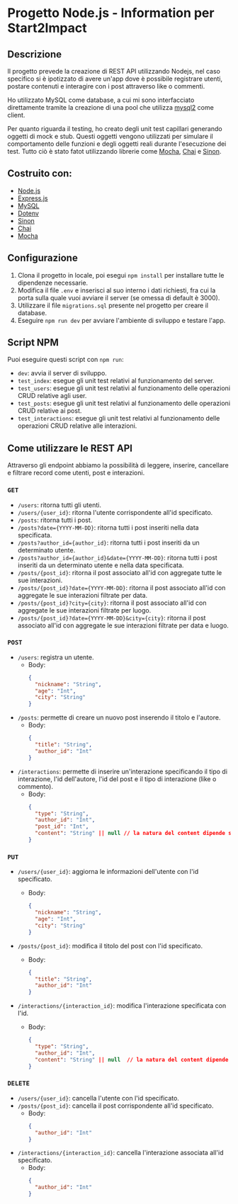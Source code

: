 # Progetto Node.js - Information per Start2Impact

## Descrizione

Il progetto prevede la creazione di REST API utilizzando Nodejs, nel caso specifico si è ipotizzato di avere un'app dove è possibile registrare utenti, postare contenuti e interagire con i post attraverso like o commenti.

Ho utilizzato MySQL come database, a cui mi sono interfacciato direttamente tramite la creazione di una pool che utilizza [mysql2](https://www.npmjs.com/package/mysql2) come client.

Per quanto riguarda il testing, ho creato degli unit test capillari generando oggetti di mock e stub. Questi oggetti vengono utilizzati per simulare il comportamento delle funzioni e degli oggetti reali durante l'esecuzione dei test. Tutto ciò è stato fatot utilizzando librerie come [Mocha](https://mochajs.org/), [Chai](https://www.chaijs.com/) e [Sinon](https://sinonjs.org/).

## Costruito con:

- [Node.js](https://nodejs.org/en/)
- [Express.js](https://expressjs.com/it/)
- [MySQL](https://www.mysql.com/it/)
- [Dotenv](https://www.npmjs.com/package/dotenv)
- [Sinon](https://sinonjs.org/)
- [Chai](https://www.chaijs.com/)
- [Mocha](https://mochajs.org/)

## Configurazione

1. Clona il progetto in locale, poi esegui `npm install` per installare tutte le dipendenze necessarie.
2. Modifica il file `.env` e inserisci al suo interno i dati richiesti, fra cui la porta sulla quale vuoi avviare il server (se omessa di default è 3000).
3. Utilizzare il file `migrations.sql` presente nel progetto per creare il database.
4. Eseguire `npm run dev` per avviare l'ambiente di sviluppo e testare l'app.

## Script NPM

Puoi eseguire questi script con `npm run`:

- `dev`: avvia il server di sviluppo.
- `test_index`: esegue gli unit test relativi al funzionamento del server.
- `test_users`: esegue gli unit test relativi al funzionamento delle operazioni CRUD relative agli user.
- `test_posts`: esegue gli unit test relativi al funzionamento delle operazioni CRUD relative ai post.
- `test_interactions`: esegue gli unit test relativi al funzionamento delle operazioni CRUD relative alle interazioni.

## Come utilizzare le REST API

Attraverso gli endpoint abbiamo la possibilità di leggere, inserire, cancellare e filtrare record come utenti, post e interazioni.

### `GET`

- `/users`: ritorna tutti gli utenti.
- `/users/{user_id}`: ritorna l'utente corrispondente all'id specificato.
- `/posts`: ritorna tutti i post.
- `/posts?date={YYYY-MM-DD}`: ritorna tutti i post inseriti nella data specificata.
- `/posts?author_id={author_id}`: ritorna tutti i post inseriti da un determinato utente.
- `/posts?author_id={author_id}&date={YYYY-MM-DD}`: ritorna tutti i post inseriti da un determinato utente e nella data specificata.
- `/posts/{post_id}`: ritorna il post associato all'id con aggregate tutte le sue interazioni.
- `/posts/{post_id}?date={YYYY-MM-DD}`: ritorna il post associato all'id con aggregate le sue interazioni filtrate per data.
- `/posts/{post_id}?city={city}`: ritorna il post associato all'id con aggregate le sue interazioni filtrate per luogo.
- `/posts/{post_id}?date={YYYY-MM-DD}&city={city}`: ritorna il post associato all'id con aggregate le sue interazioni filtrate per data e luogo.

### `POST`

- `/users`: registra un utente.
  - Body:
    ```json
    {
      "nickname": "String",
      "age": "Int",
      "city": "String"
    }
    ```
- `/posts`: permette di creare un nuovo post inserendo il titolo e l'autore.
  - Body:
    ```json
    {
      "title": "String",
      "author_id": "Int"
    }
    ```
- `/interactions`: permette di inserire un'interazione specificando il tipo di interazione, l'id dell'autore, l'id del post e il tipo di interazione (like o commento).
  - Body:
    ```json
    {
      "type": "String",
      "author_id": "Int",
      "post_id": "Int",
      "content": "String" || null // la natura del content dipende se l'interazione è un commento o un like
    }
    ```

### `PUT`

- `/users/{user_id}`: aggiorna le informazioni dell'utente con l'id specificato.

  - Body:
    ```json
    {
      "nickname": "String",
      "age": "Int",
      "city": "String"
    }
    ```

- `/posts/{post_id}`: modifica il titolo del post con l'id specificato.

  - Body:
    ```json
    {
      "title": "String",
      "author_id": "Int"
    }
    ```

- `/interactions/{interaction_id}`: modifica l'interazione specificata con l'id.
  - Body:
    ```json
    {
      "type": "String",
      "author_id": "Int",
      "content": "String" || null  // la natura del content dipende se l'interazione è un commento o un like
    }
    ```

### `DELETE`

- `/users/{user_id}`: cancella l'utente con l'id specificato.
- `/posts/{post_id}`: cancella il post corrispondente all'id specificato.
  - Body:
    ```json
    {
      "author_id": "Int"
    }
    ```
- `/interactions/{interaction_id}`: cancella l'interazione associata all'id specificato.
  - Body:
    ```json
    {
      "author_id": "Int"
    }
    ```